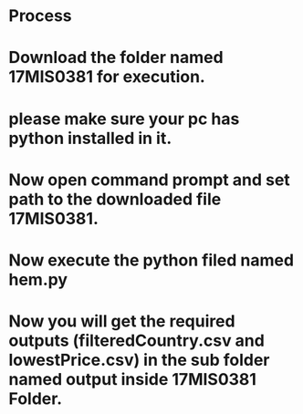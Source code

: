 # Process
# Download the folder named 17MIS0381 for execution.
# please make sure your pc has python installed in it.
# Now open command prompt and set path to the downloaded file 17MIS0381.
# Now execute the python filed named hem.py
# Now you will get the required outputs (filteredCountry.csv and lowestPrice.csv) in the sub folder named output inside 17MIS0381 Folder.
